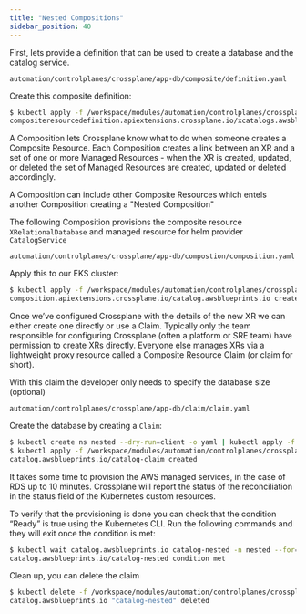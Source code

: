 ```yaml
---
title: "Nested Compositions"
sidebar_position: 40
---
```



First, lets provide a definition that can be used to create a database and the catalog service.

```file
automation/controlplanes/crossplane/app-db/composite/definition.yaml
```

Create this composite definition:

```bash
$ kubectl apply -f /workspace/modules/automation/controlplanes/crossplane/app-db/composite/definition.yaml
compositeresourcedefinition.apiextensions.crossplane.io/xcatalogs.awsblueprints.io created
```

A Composition lets Crossplane know what to do when someone creates a Composite Resource. Each Composition creates a link between an XR and a set of one or more Managed Resources - when the XR is created, updated, or deleted the set of Managed Resources are created, updated or deleted accordingly.

A Composition can include other Composite Resources which entels another Composition creating a "Nested Composition"

The following Composition provisions the composite resource `XRelationalDatabase` and managed resource for helm provider `CatalogService`


```file
automation/controlplanes/crossplane/app-db/compostion/composition.yaml
```

Apply this to our EKS cluster:

```bash
$ kubectl apply -f /workspace/modules/automation/controlplanes/crossplane/app-db/compostion/composition.yaml
composition.apiextensions.crossplane.io/catalog.awsblueprints.io created
```


Once we’ve configured Crossplane with the details of the new XR we can either create one directly or use a Claim. Typically only the team responsible for configuring Crossplane (often a platform or SRE team) have permission to create XRs directly. Everyone else manages XRs via a lightweight proxy resource called a Composite Resource Claim (or claim for short).

With this claim the developer only needs to specify the database size (optional)

```file
automation/controlplanes/crossplane/app-db/claim/claim.yaml
```

Create the database by creating a `Claim`:

```bash
$ kubectl create ns nested --dry-run=client -o yaml | kubectl apply -f -
$ kubectl apply -f /workspace/modules/automation/controlplanes/crossplane/app-db/claim/claim.yaml
catalog.awsblueprints.io/catalog-claim created
```

It takes some time to provision the AWS managed services, in the case of RDS up to 10 minutes. Crossplane will report the status of the reconciliation in the status field of the Kubernetes custom resources.

To verify that the provisioning is done you can check that the condition “Ready” is true using the Kubernetes CLI. Run the following commands and they will exit once the condition is met:

```bash timeout=1200
$ kubectl wait catalog.awsblueprints.io catalog-nested -n nested --for=condition=Ready --timeout=20m
catalog.awsblueprints.io/catalog-nested condition met
```



Clean up, you can delete the claim
```bash test=false
$ kubectl delete -f /workspace/modules/automation/controlplanes/crossplane/app-db/claim/claim.yaml
catalog.awsblueprints.io "catalog-nested" deleted
```
